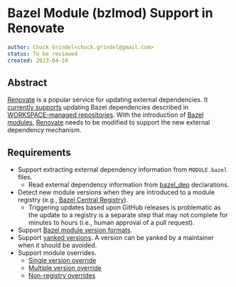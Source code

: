# Bazel Module (bzlmod) Support in Renovate

```yaml
author: Chuck Grindel<chuck.grindel@gmail.com>
status: To be reviewed
created: 2023-04-10
```

## Abstract

[Renovate] is a popular service for updating external dependencies. It [currently supports] updating
Bazel dependencies described in [WORKSPACE-managed repositories]. With the introduction of [Bazel
modules], [Renovate] needs to be modified to support the new external dependency mechanism.


## Requirements

- Support extracting external dependency information from `MODULE.bazel` files.
  - Read external dependency information from [bazel_dep] declarations.
- Detect new module versions when they are introduced to a module registry (e.g., [Bazel Central
  Registry]).
  - Triggering updates based upon GitHub releases is problematic as the update to a registry is a
    separate step that may not complete for minutes to hours (i.e., human approval of a pull
    request).
- Support [Bazel module version formats].
- Support [yanked versions]. A version can be yanked by a maintainer when it should be avoided.
- Support module overrides.
  - [Single version override]
  - [Multiple version override]
  - [Non-registry overrides]

<!-- LINKS -->

[Bazel Central Registry]: https://github.com/bazelbuild/bazel-central-registry
[Bazel module version formats]: https://bazel.build/external/module#version_format
[Bazel modules]: https://bazel.build/external/module
[Renovate]: https://github.com/renovatebot/renovate
[WORKSPACE-managed repositories]: https://bazel.build/external/overview#workspace-system
[bazel_dep]: https://bazel.build/rules/lib/globals#bazel_dep
[currently supports]: https://github.com/renovatebot/renovate/tree/main/lib/modules/manager/bazel
[yanked versions]:https://bazel.build/external/module#yanked_versions
[Single version override]: https://bazel.build/external/module#single-version_override
[Multiple version override]: https://bazel.build/external/module#multiple-version_override
[Non-registry overrides]: https://bazel.build/external/module#non-registry_overrides
